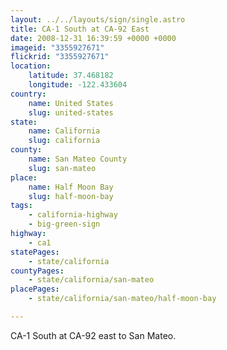 ```yaml
---
layout: ../../layouts/sign/single.astro
title: CA-1 South at CA-92 East
date: 2008-12-31 16:39:59 +0000 +0000
imageid: "3355927671"
flickrid: "3355927671"
location:
    latitude: 37.468182
    longitude: -122.433604
country:
    name: United States
    slug: united-states
state:
    name: California
    slug: california
county:
    name: San Mateo County
    slug: san-mateo
place:
    name: Half Moon Bay
    slug: half-moon-bay
tags:
    - california-highway
    - big-green-sign
highway:
    - ca1
statePages:
    - state/california
countyPages:
    - state/california/san-mateo
placePages:
    - state/california/san-mateo/half-moon-bay

---
```

CA-1 South at CA-92 east to San Mateo.
